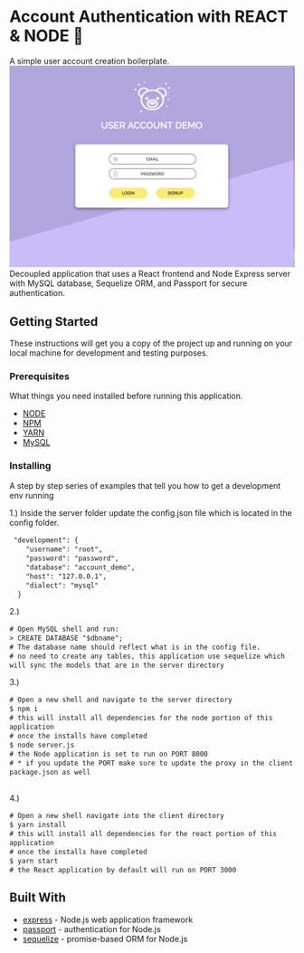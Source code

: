 # Account Authentication with REACT & NODE 🐻
A simple user account creation boilerplate.
<img src="./home.png" alt="screenshot of application">
Decoupled application that uses a React frontend and Node Express server with MySQL database, Sequelize ORM, and Passport for secure authentication. 


## Getting Started

These instructions will get you a copy of the project up and running on your local machine for development and testing purposes.  <!-- See deployment for notes on how to deploy the project on a live system. -->

### Prerequisites

What things you need installed before running this application.

* [NODE](https://nodejs.org/en/download/)
* [NPM](https://docs.npmjs.com/cli/install)
* [YARN](https://yarnpkg.com/lang/en/docs/install)
* [MySQL](https://dev.mysql.com/downloads/windows/installer/8.0.html)

### Installing

A step by step series of examples that tell you how to get a development env running

1.) Inside the server folder update the config.json file which is located in the config folder.
```
 "development": {
    "username": "root",
    "password": "password",
    "database": "account_demo",
    "host": "127.0.0.1",
    "dialect": "mysql"
  }

```
2.)
```
# Open MySQL shell and run: 
> CREATE DATABASE "$dbname";
# The database name should reflect what is in the config file.
# no need to create any tables, this application use sequelize which will sync the models that are in the server directory

```
3.)
```
# Open a new shell and navigate to the server directory
$ npm i
# this will install all dependencies for the node portion of this application
# once the installs have completed
$ node server.js
# the Node application is set to run on PORT 8000 
# * if you update the PORT make sure to update the proxy in the client package.json as well


```
4.)
```
# Open a new shell navigate into the client directory
$ yarn install
# this will install all dependencies for the react portion of this application
# once the installs have completed
$ yarn start 
# the React application by default will run on PORT 3000

```

<!-- 
## Deployment
additional notes about how to deploy this on a live system
 -->
## Built With

* [express](http://expressjs.com/) - Node.js web application framework
* [passport](http://www.passportjs.org/) - authentication for Node.js
* [sequelize](http://docs.sequelizejs.com/) - promise-based ORM for Node.js


<!-- ## Versioning
 -->


<!-- ## License

This project is licensed under the MIT License - see the [LICENSE.md](LICENSE.md) file for details -->


